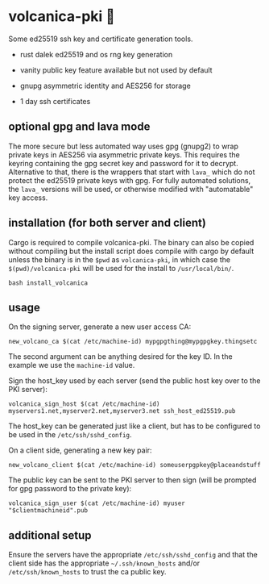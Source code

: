 # volcanica-pki 🌋

Some ed25519 ssh key and certificate generation tools.

- rust dalek ed25519 and os rng key generation

- vanity public key feature available but not used by default

- gnupg asymmetric identity and AES256 for storage

- 1 day ssh certificates

## optional gpg and lava mode

The more secure but less automated way uses gpg (gnupg2) to wrap private keys in AES256 via asymmetric private keys. This requires the keyring containing the gpg secret key and password for it to decrypt. Alternative to that, there is the wrappers that start with `lava_` which do not protect the ed25519 private keys with gpg. For fully automated solutions, the `lava_` versions will be used, or otherwise modified with "automatable" key access.

## installation (for both server and client)

Cargo is required to compile volcanica-pki. The binary can also be copied without compiling but the install script does compile with cargo by default unless the binary is in the `$pwd` as `volcanica-pki`, in which case the `$(pwd)/volcanica-pki` will be used for the install to `/usr/local/bin/`.

```
bash install_volcanica
```

## usage

On the signing server, generate a new user access CA:

```
new_volcano_ca $(cat /etc/machine-id) mypgpgthing@mypgpgkey.thingsetc
```

The second argument can be anything desired for the key ID. In the example we use the `machine-id` value.

Sign the host_key used by each server (send the public host key over to the PKI server):

```
volcanica_sign_host $(cat /etc/machine-id) myservers1.net,myserver2.net,myserver3.net ssh_host_ed25519.pub
```

The host_key can be generated just like a client, but has to be configured to be used in the `/etc/ssh/sshd_config`.

On a client side, generating a new key pair:

```
new_volcano_client $(cat /etc/machine-id) someuserpgpkey@placeandstuff
```

The public key can be sent to the PKI server to then sign (will be prompted for gpg password to the private key):

```
volcanica_sign_user $(cat /etc/machine-id) myuser "$clientmachineid".pub
```

## additional setup

Ensure the servers have the appropriate `/etc/ssh/sshd_config` and that the client side has the appropriate `~/.ssh/known_hosts` and/or `/etc/ssh/known_hosts` to trust the ca public key.
